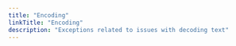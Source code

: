 ```yaml
---
title: "Encoding"
linkTitle: "Encoding"
description: "Exceptions related to issues with decoding text"
---
```

